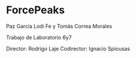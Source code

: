 # ForcePeaks

Paz García Lodi Fe y Tomás Correa Morales

Trabajo de Laboratorio 6y7

Director: Rodrigo Laje
Codirector: Ignacio Spiousas

